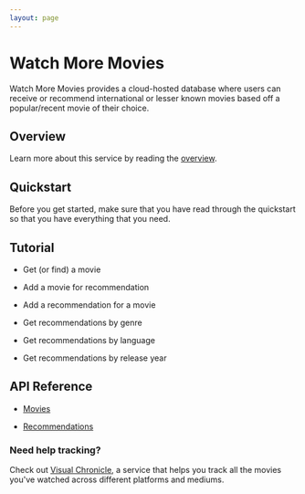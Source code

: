 ```yaml
---
layout: page
---
```


# Watch More Movies

Watch More Movies provides a cloud-hosted database where users can receive or recommend international or lesser known movies based off a popular/recent movie of their choice.

## Overview

Learn more about this service by reading the [overview](overview.md).

## Quickstart

Before you get started, make sure that you have read through the quickstart so that you have everything that you need.

## Tutorial

* Get (or find) a movie

* Add a movie for recommendation

* Add a recommendation for a movie

* Get recommendations by genre

* Get recommendations by language

* Get recommendations by release year

## API Reference

* [Movies](api/movies)

* [Recommendations](api/recommendations.md)

### Need help tracking?

Check out [Visual Chronicle](https://conjaytech.github.io/visual-chronicle/), a service that helps you track all the movies you've watched across different platforms and mediums.
